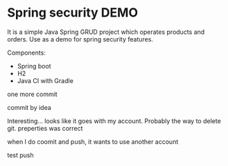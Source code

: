 # Spring security DEMO 
It is a simple Java Spring GRUD project which operates products and orders. Use as a demo for spring security features.


Components:
- Spring boot
- H2
- Java CI with Gradle

one more commit 


commit by idea 


Interesting... looks like it goes with my account. Probably the way to delete git. preperties was correct 

when I do coomit and push, it wants to use another account 

test push
